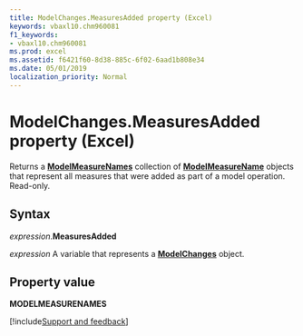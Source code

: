 ```yaml
---
title: ModelChanges.MeasuresAdded property (Excel)
keywords: vbaxl10.chm960081
f1_keywords:
- vbaxl10.chm960081
ms.prod: excel
ms.assetid: f6421f60-8d38-885c-6f02-6aad1b808e34
ms.date: 05/01/2019
localization_priority: Normal
---
```



# ModelChanges.MeasuresAdded property (Excel)

Returns a **[ModelMeasureNames](Excel.modelmeasurenames.md)** collection of **[ModelMeasureName](Excel.modelmeasurename.md)** objects that represent all measures that were added as part of a model operation. Read-only.


## Syntax

_expression_.**MeasuresAdded**

_expression_ A variable that represents a **[ModelChanges](Excel.modelchanges.md)** object.


## Property value

**MODELMEASURENAMES**




[!include[Support and feedback](~/includes/feedback-boilerplate.md)]